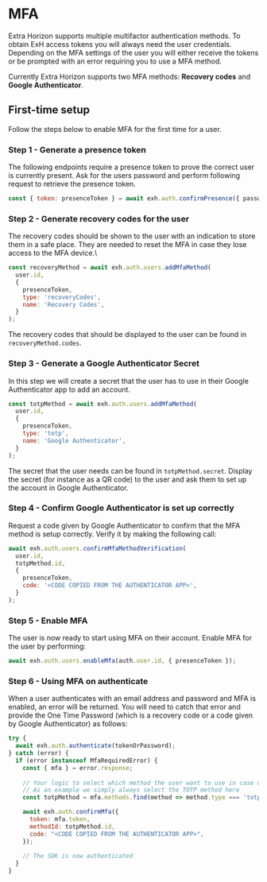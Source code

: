 # MFA

Extra Horizon supports multiple multifactor authentication methods. To obtain ExH access tokens you will always need the user credentials. Depending on the MFA settings of the user you will either receive the tokens or be prompted with an error requiring you to use a MFA method.

Currently Extra Horizon supports two MFA methods: **Recovery codes** and **Google Authenticator**.

## First-time setup&#x20;

Follow the steps below to enable MFA for the first time for a user.

### Step 1 - Generate a presence token

The following endpoints require a presence token to prove the correct user is currently present. Ask for the users password and perform following request to retrieve the presence token.

```javascript
const { token: presenceToken } = await exh.auth.confirmPresence({ password });
```

### Step 2 - Generate recovery codes for the user

The recovery codes should be shown to the user with an indication to store them in a safe place. They are needed to reset the MFA in case they lose access to the MFA device.\


```javascript
const recoveryMethod = await exh.auth.users.addMfaMethod(
  user.id, 
  {
    presenceToken,
    type: 'recoveryCodes',
    name: 'Recovery Codes',
  }
);
```

The recovery codes that should be displayed to the user can be found in `recoveryMethod.codes`.

### Step 3 - Generate a Google Authenticator Secret

In this step we will create a secret that the user has to use in their Google Authenticator app to add an account.&#x20;

```javascript
const totpMethod = await exh.auth.users.addMfaMethod(
  user.id, 
  {
    presenceToken,
    type: 'totp',
    name: 'Google Authenticator',
  }
);

```

The secret that the user needs can be found in `totpMethod.secret`. Display the secret (for instance as a QR code) to the user and ask them to set up the account in Google Authenticator.

### Step 4 - Confirm Google Authenticator is set up correctly&#x20;

Request a code given by Google Authenticator to confirm that the MFA method is setup correctly. Verify it by making the following call:

```javascript
await exh.auth.users.confirmMfaMethodVerification(
  user.id,
  totpMethod.id,
  {
    presenceToken,
    code: '<CODE COPIED FROM THE AUTHENTICATOR APP>',
  }
);
```

### Step 5 - Enable MFA

The user is now ready to start using MFA on their account. Enable MFA for the user by performing:

```javascript
await exh.auth.users.enableMfa(auth.user.id, { presenceToken });
```

### Step 6 - Using MFA on authenticate&#x20;

When a user authenticates with an email address and password and MFA is enabled, an error will be returned. You will need to catch that error and provide the One Time Password (which is a recovery code or a code given by Google Authenticator) as follows:

```javascript
try {
  await exh.auth.authenticate(tokenOrPassword);
} catch (error) {
  if (error instanceof MfaRequiredError) {
    const { mfa } = error.response;
    
    // Your logic to select which method the user want to use in case of multiple methods
    // As an example we simply always select the TOTP method here
    const totpMethod = mfa.methods.find(method => method.type === 'totp');

    await exh.auth.confirmMfa({
      token: mfa.token,
      methodId: totpMethod.id,
      code: "<CODE COPIED FROM THE AUTHENTICATOR APP>",
    });
    
    // The SDK is now authenticated
  }
}
```
